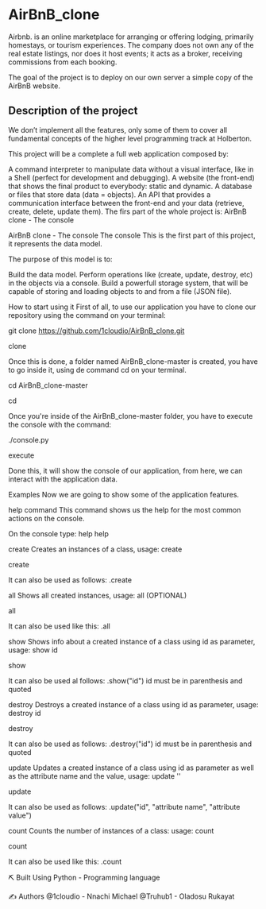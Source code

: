 <h1>AirBnB_clone</h1>

<p>Airbnb. is an online marketplace for arranging or offering lodging, primarily homestays, or tourism experiences. The company does not own any of the real estate listings, nor does it host events; it acts as a broker, receiving commissions from each booking.</p>

<p>The goal of the project is to deploy on our own server a simple copy of the AirBnB website.</p>

<h2>Description of the project</h2>
We don’t implement all the features, only some of them to cover all fundamental concepts of the higher level programming track at Holberton.

This project will be a complete a full web application composed by:

A command interpreter to manipulate data without a visual interface, like in a Shell (perfect for development and debugging).
A website (the front-end) that shows the final product to everybody: static and dynamic.
A database or files that store data (data = objects).
An API that provides a communication interface between the front-end and your data (retrieve, create, delete, update them).
The firs part of the whole project is: AirBnB clone - The console

AirBnB clone - The console
The console This is the first part of this project, it represents the data model.

The purpose of this model is to:

Build the data model.
Perform operations like (create, update, destroy, etc) in the objects via a console.
Build a powerfull storage system, that will be capable of storing and loading objects to and from a file (JSON file).

How to start using it
First of all, to use our application you have to clone our repository using the command on your terminal:

git clone https://github.com/1cloudio/AirBnB_clone.git

clone

Once this is done, a folder named AirBnB_clone-master is created, you have to go inside it, using de command cd on your terminal.

cd AirBnB_clone-master

cd

Once you're inside of the AirBnB_clone-master folder, you have to execute the console with the command:

./console.py

execute

Done this, it will show the console of our application, from here, we can interact with the application data.

Examples
Now we are going to show some of the application features.

help command
This command shows us the help for the most common actions on the console.

On the console type: help help

create
Creates an instances of a class, usage: create <ClassName>

create

It can also be used as follows: <ClassName>.create

all
Shows all created instances, usage: all (OPTIONAL)<ClassName>

all

It can also be used like this: <ClassName>.all

show
Shows info about a created instance of a class using id as parameter, usage: show <ClassName> id

show

It can also be used al follows: <ClassName>.show("id") id must be in parenthesis and quoted

destroy
Destroys a created instance of a class using id as parameter, usage: destroy <ClassName> id

destroy

It can also be used as follows: <ClassName>.destroy("id") id must be in parenthesis and quoted

update
Updates a created instance of a class using id as parameter as well as the attribute name and the value, usage: update <ClassName> <attribute name> '<attribute value>'

update

It can also be used as follows: <ClassName>.update("id", "attribute name", "attribute value")

count
Counts the number of instances of a class: usage: count <ClassName>

count

It can also be used like this: <ClassName>.count

⛏️ Built Using
Python - Programming language

  ✍️ Authors
@1cloudio - Nnachi Michael
@Truhub1 - Oladosu Rukayat
